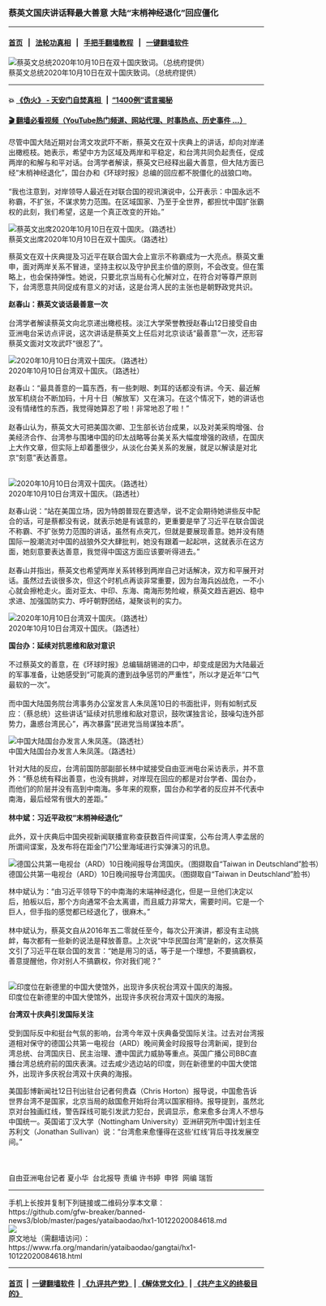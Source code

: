 ### 蔡英文国庆讲话释最大善意  大陆“末梢神经退化”回应僵化
------------------------

#### [首页](https://github.com/gfw-breaker/banned-news3/blob/master/README.md) &nbsp;&nbsp;|&nbsp;&nbsp; [法轮功真相](https://github.com/begood0513/basic/blob/master/README.md)  &nbsp;&nbsp;|&nbsp;&nbsp; [手把手翻墙教程](https://github.com/gfw-breaker/guides/wiki)  &nbsp;&nbsp;|&nbsp;&nbsp; [一键翻墙软件](https://github.com/gfw-breaker/nogfw/blob/master/README.md)  



<div id="headerimg">
 <img alt="蔡英文总统2020年10月10日在双十国庆致词。（总统府提供）
" src="https://www.rfa.org/mandarin/yataibaodao/gangtai/hx1-10122020084618.html/2.jpg/@@images/8cc883e5-b4f4-4bc9-9065-22cf09dbcd81.jpeg" title="蔡英文总统2020年10月10日在双十国庆致词。（总统府提供）
"/>
 <div id="headerimgcontents">
  <div id="headerimgcaption">
   <span>
    蔡英文总统2020年10月10日在双十国庆致词。（总统府提供）
   </span>
   <!-- zoomattribute -->
  </div>
  <!-- headerimgcaption -->
 </div>
 <!-- headerimagecontents -->
</div>

<hr/>


#### 💥 [《伪火》 - 天安门自焚真相 ](http://158.247.195.190:10000/videos/blog/weihuo.html)&nbsp; |&nbsp; [“1400例”谎言揭秘  ](http://158.247.195.190:10000/videos/blog/jiexi1400.html)

#### [ 🎬  翻墙必看视频（YouTube热门频道、网站代理、时事热点、历史事件 ...）](https://github.com/gfw-breaker/links/blob/master/banned.md)

<div id="storytext">
 <div>
  <div class="slot_header">
  </div>
 </div>
 <p>
 </p>
 <p>
  尽管中国大陆近期对台湾文攻武吓不断，蔡英文在双十庆典上的讲话，却向对岸递出橄榄枝。她表示，希望中方为区域及两岸和平稳定，和台湾共同负起责任，促成两岸的和解与和平对话。台湾学者解读，蔡英文已经释出最大善意，但大陆方面已经“末梢神经退化”，国台办和《环球时报》总编的回应都不脱僵化的战狼口吻。
  <br/>
  <br/>
  “我也注意到，对岸领导人最近在对联合国的视讯演说中，公开表示：中国永远不称霸，不扩张，不谋求势力范围。在区域国家、乃至于全世界，都担忧中国扩张霸权的此刻，我们希望，这是一个真正改变的开始。”
 </p>
 <p>
 </p>
 <p>
 </p>
 <p>
  <div class="image-inline captioned" style="width:640px;">
   <div style="width:640px;">
    <img alt="蔡英文出席2020年10月10日在双十国庆。（路透社）" src="https://www.rfa.org/mandarin/yataibaodao/gangtai/hx1-10122020084618.html/6.jpeg" title="蔡英文出席2020年10月10日在双十国庆。（路透社）"/>
   </div>
   <div class="image-caption">
    <span style="width:640px;">
     蔡英文出席2020年10月10日在双十国庆。（路透社）
    </span>
    <span class="copyright">
    </span>
   </div>
  </div>
 </p>
 <p>
  蔡英文在双十庆典提及习近平在联合国大会上宣示不称霸成为一大亮点。蔡英文重申，面对两岸关系不冒进，坚持主权以及守护民主价值的原则，不会改变。但在策略上，也会保持弹性。她说，只要北京当局有心化解对立，在符合对等尊严原则下，台湾愿意共同促成有意义的对话，这是台湾人民的主张也是朝野政党共识。
 </p>
 <p>
  <b>
   赵春山：蔡英文谈话最善意一次
  </b>
  <br/>
  <br/>
  台湾学者解读蔡英文向北京递出橄榄枝。淡江大学荣誉教授赵春山12日接受自由亚洲电台采访点评说，这次讲话是蔡英文上任后对北京谈话“最善意”一次，还形容蔡英文面对文攻武吓“很忍了”。
 </p>
 <p>
 </p>
 <p>
  <div class="image-inline captioned" style="width:640px;">
   <div style="width:640px;">
    <img alt="2020年10月10日台湾双十国庆。（路透社）" src="https://www.rfa.org/mandarin/yataibaodao/gangtai/hx1-10122020084618.html/1.jpeg" title="2020年10月10日台湾双十国庆。（路透社）"/>
   </div>
   <div class="image-caption">
    <span style="width:640px;">
     2020年10月10日台湾双十国庆。（路透社）
    </span>
    <span class="copyright">
    </span>
   </div>
  </div>
 </p>
 <p>
  赵春山：“最具善意的一篇东西，有一些刺眼、刺耳的话都没有讲。今天、最近解放军机绕台不断加码，十月十日（解放军）又在演习。在这个情况下，她的讲话也没有情绪性的东西，我觉得她算忍了啦！非常地忍了啦！”
  <br/>
  <br/>
  赵春山认为，蔡英文大可把美国次卿、卫生部长访台成果，以及对美采购增强、台美经济合作、台湾参与围堵中国的印太战略等台美关系大幅度增强的政绩，在国庆上大作文章，但实际上却着墨很少，从淡化台美关系的发展，就足以解读是对北京“刻意”表达善意。
  <br/>
  <br/>
 </p>
 <p>
  <div class="image-inline captioned" style="width:640px;">
   <div style="width:640px;">
    <img alt="2020年10月10日台湾双十国庆。（路透社）" src="https://www.rfa.org/mandarin/yataibaodao/gangtai/hx1-10122020084618.html/3.jpeg" title="2020年10月10日台湾双十国庆。（路透社）"/>
   </div>
   <div class="image-caption">
    <span style="width:640px;">
     2020年10月10日台湾双十国庆。（路透社）
    </span>
    <span class="copyright">
    </span>
   </div>
  </div>
 </p>
 <p>
  赵春山说：“站在美国立场，因为特朗普现在要选举，说不定会期待她讲些反中配合的话，可是蔡都没有说，就表示她是有诚意的，更重要是举了习近平在联合国说不称霸、不扩张势力范围的讲话，虽然有点突兀，但就是要展现善意。她并没有随国际一股潮流对中国的战狼外交大肆批判，她没有跟着一起起哄，这就表示在这方面，她刻意要表达善意，我觉得中国这方面应该要听得进去。”
  <br/>
  <br/>
  赵春山并指出，蔡英文也希望两岸关系转移到两岸自己对话解决，双方和平展开对话。虽然过去谈很多次，但这个时机点再谈非常重要，因为台海兵凶战危，一不小心就会擦枪走火。面对亚太、中印、东海、南海形势险峻，蔡英文趋吉避凶、稳中求进、加强国防实力、呼吁朝野团结，凝聚谈判的实力。
 </p>
 <p>
 </p>
 <p>
  <div class="image-inline captioned" style="width:640px;">
   <div style="width:640px;">
    <img alt="2020年10月10日台湾双十国庆。（路透社）" src="https://www.rfa.org/mandarin/yataibaodao/gangtai/hx1-10122020084618.html/4.jpeg" title="2020年10月10日台湾双十国庆。（路透社）"/>
   </div>
   <div class="image-caption">
    <span style="width:640px;">
     2020年10月10日台湾双十国庆。（路透社）
    </span>
    <span class="copyright">
    </span>
   </div>
  </div>
 </p>
 <p>
  <b>
   国台办：延续对抗思维和敌对意识
  </b>
  <br/>
  <br/>
  不过蔡英文的善意，在《环球时报》总编辑胡锡进的口中，却变成是因为大陆最近的军事准备，让她感受到“可能真的遭到战争惩罚的严重性”，所以才是近年“口气最软的一次”。
  <br/>
  <br/>
  而中国大陆国务院台湾事务办公室发言人朱凤莲10日的书面批评，则有如制式反应：（蔡总统）这些讲话“延续对抗思维和敌对意识，鼓吹谋独言论，鼓噪勾连外部势力，蛊惑台湾民心”，再次暴露“民进党当局谋独本质”。
 </p>
 <p>
 </p>
 <p>
  <div class="image-inline captioned" style="width:640px;">
   <div style="width:640px;">
    <img alt="中国大陆国台办发言人朱凤莲。（路透社）" src="https://www.rfa.org/mandarin/yataibaodao/gangtai/hx1-10122020084618.html/7.jpeg" title="中国大陆国台办发言人朱凤莲。（路透社）"/>
   </div>
   <div class="image-caption">
    <span style="width:640px;">
     中国大陆国台办发言人朱凤莲。（路透社）
    </span>
    <span class="copyright">
    </span>
   </div>
  </div>
 </p>
 <p>
  针对大陆的反应，台湾前国防部副部长林中斌接受自由亚洲电台采访表示，并不意外：“蔡总统有释出善意，也没有挑衅，对岸现在回应的都是对台学者、国台办，而他们的阶层并没有高到中南海。多年来的观察，国台办和学者的反应并不代表中南海，最后经常有很大的差距。”
  <br/>
  <br/>
  <b>
   林中斌：习近平政权“末梢神经退化”
  </b>
  <br/>
  <br/>
  此外，双十庆典后中国央视新闻联播宣称查获数百件间谍案，公布台湾人李孟居的所谓间谍案，及发布将在距金门71公里海域进行实弹演习的讯息。
 </p>
 <p>
 </p>
 <p>
  <div class="image-inline captioned" style="width:640px;">
   <div style="width:640px;">
    <img alt="德国公共第一电视台（ARD）10日晚间报导台湾国庆。（图撷取自“Taiwan in Deutschland”脸书）" src="https://www.rfa.org/mandarin/yataibaodao/gangtai/hx1-10122020084618.html/8.jpeg" title="德国公共第一电视台（ARD）10日晚间报导台湾国庆。（图撷取自“Taiwan in Deutschland”脸书）"/>
   </div>
   <div class="image-caption">
    <span style="width:640px;">
     德国公共第一电视台（ARD）10日晚间报导台湾国庆。（图撷取自“Taiwan in Deutschland”脸书）
    </span>
    <span class="copyright">
    </span>
   </div>
  </div>
 </p>
 <p>
  林中斌认为：“由习近平领导下的中南海的末端神经退化，但是一旦他们决定以后，拍板以后，那个方向通常不会太离谱，而且威力非常大，需要时间。它是一个巨人，但手指的感觉都已经退化了，很麻木。”
  <br/>
  <br/>
  林中斌认为，蔡英文自从2016年五二零就任至今，每次公开演讲，都没有主动挑衅，每次都有一些新的说法是释放善意。上次说“中华民国台湾”是新的，这次蔡英文引了习近平在联合国的发言：“她是用习的话，等于是一个理想，不要搞霸权，善意提醒他，你对别人不搞霸权，你对我们呢？”
  <br/>
  <br/>
  <b>
  </b>
 </p>
 <p>
  <div class="image-inline captioned" style="width:640px;">
   <div style="width:640px;">
    <img alt="印度位在新德里的中国大使馆外，出现许多庆祝台湾双十国庆的海报。" src="https://www.rfa.org/mandarin/yataibaodao/gangtai/hx1-10122020084618.html/9.jpeg" title="印度位在新德里的中国大使馆外，出现许多庆祝台湾双十国庆的海报。"/>
   </div>
   <div class="image-caption">
    <span style="width:640px;">
     印度位在新德里的中国大使馆外，出现许多庆祝台湾双十国庆的海报。
    </span>
    <span class="copyright">
    </span>
   </div>
  </div>
 </p>
 <p>
  <b>
   台湾双十庆典引发国际关注
  </b>
  <br/>
  <br/>
  受到国际反中和挺台气氛的影响，台湾今年双十庆典备受国际关注。过去对台湾报道相对保守的德国公共第一电视台（ARD）晚间黄金时段报导台湾新闻，提到台湾总统、台湾国庆日、民主治理、遭中国武力威胁等重点。英国广播公司BBC直播台湾总统府前的国庆表演。过去咸少选边站的印度，则在新德里的中国大使馆外，出现许多庆祝台湾双十庆典的海报。
 </p>
 <p>
  美国彭博新闻社12日刊出驻台记者何贵森（Chris Horton）报导说，中国愈告诉世界台湾不是国家，北京当局的敌国愈开始将台湾以国家相待。报导提到，虽然北京对台独画红线，警告踩线可能引发武力犯台，民调显示，愈来愈多台湾人不想与中国统一。英国诺丁汉大学（Nottingham University）亚洲研究所中国计划主任苏利文（Jonathan Sullivan）说：“台湾愈来愈懂得在这些‘红线’背后寻找发展空间。”
  <br/>
  <br/>
  <br/>
  <br/>
  自由亚洲电台记者 夏小华  台北报导 责编 许书婷  申铧  网编 瑞哲
 </p>
</div>

<hr/>
手机上长按并复制下列链接或二维码分享本文章：<br/>
https://github.com/gfw-breaker/banned-news3/blob/master/pages/yataibaodao/hx1-10122020084618.md <br/>
<a href='https://github.com/gfw-breaker/banned-news3/blob/master/pages/yataibaodao/hx1-10122020084618.md'><img src='https://github.com/gfw-breaker/banned-news3/blob/master/pages/yataibaodao/hx1-10122020084618.md.png'/></a> <br/>
原文地址（需翻墙访问）：https://www.rfa.org/mandarin/yataibaodao/gangtai/hx1-10122020084618.html


------------------------
#### [首页](https://github.com/gfw-breaker/banned-news3/blob/master/README.md) &nbsp;|&nbsp; [一键翻墙软件](https://github.com/gfw-breaker/nogfw/blob/master/README.md) &nbsp;| [《九评共产党》](https://github.com/gfw-breaker/9ping.md/blob/master/README.md#九评之一评共产党是什么) | [《解体党文化》](https://github.com/gfw-breaker/jtdwh.md/blob/master/README.md) | [《共产主义的终极目的》](https://github.com/gfw-breaker/gczydzjmd.md/blob/master/README.md)


<img src='http://gfw-breaker.win/banned-news3/pages/yataibaodao/hx1-10122020084618.md' width='0px' height='0px'/>